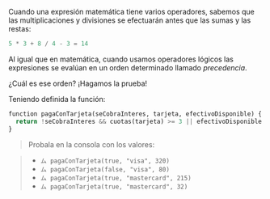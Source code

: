 Cuando una expresión matemática tiene varios operadores, sabemos que las multiplicaciones y divisiones se efectuarán antes que las sumas y las restas:

```python
5 * 3 + 8 / 4 - 3 = 14
```

Al igual que en matemática, cuando usamos operadores lógicos las expresiones se evalúan en un orden determinado llamado _precedencia_.

¿Cuál es ese orden? ¡Hagamos la prueba!

Teniendo definida la función:

```python
function pagaConTarjeta(seCobraInteres, tarjeta, efectivoDisponible) {
  return !seCobraInteres && cuotas(tarjeta) >= 3 || efectivoDisponible < 100;
}
```

> Probala en la consola con los valores:

>* `ム pagaConTarjeta(true, "visa", 320)`
>* `ム pagaConTarjeta(false, "visa", 80)`
>* `ム pagaConTarjeta(true, "mastercard", 215)`
>* `ム pagaConTarjeta(true, "mastercard", 32)`
